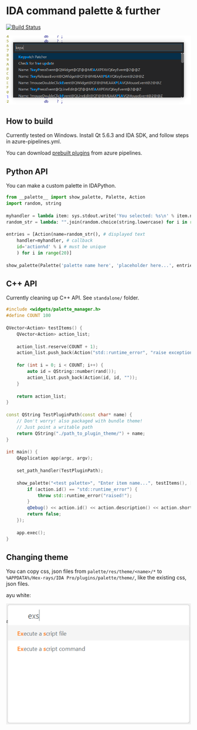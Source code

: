 # IDA command palette & further

[![Build Status](https://jinmo123.visualstudio.com/idapkg/_apis/build/status/Jinmo.ifred?branchName=master)](https://jinmo123.visualstudio.com/idapkg/_build/latest?definitionId=1&branchName=master)

![screenshot](screenshots/1.png)

## How to build

Currently tested on Windows. Install Qt 5.6.3 and IDA SDK, and follow steps in azure-pipelines.yml.

You can download [prebuilt plugins](https://jinmo123.visualstudio.com/idapkg/_build/latest?definitionId=1&branchName=master) from azure pipelines.

## Python API

You can make a custom palette in IDAPython.

```py
from __palette__ import show_palette, Palette, Action
import random, string

myhandler = lambda item: sys.stdout.write('You selected: %s\n' % item.name)
random_str = lambda: "".join(random.choice(string.lowercase) for i in range(20))

entries = [Action(name=random_str(), # displayed text
    handler=myhandler, # callback
    id='action%d' % i # must be unique
    ) for i in range(20)]

show_palette(Palette('palette name here', 'placeholder here...', entries))
```

## C++ API

Currently cleaning up C++ API. See `standalone/` folder.

```cpp
#include <widgets/palette_manager.h>
#define COUNT 100

QVector<Action> testItems() {
    QVector<Action> action_list;

    action_list.reserve(COUNT + 1);
    action_list.push_back(Action("std::runtime_error", "raise exception", ""));

    for (int i = 0; i < COUNT; i++) {
        auto id = QString::number(rand());
        action_list.push_back(Action(id, id, ""));
    }

    return action_list;
}

const QString TestPluginPath(const char* name) {
    // Don't worry! also packaged with bundle theme!
    // Just point a writable path
    return QString("./path_to_plugin_theme/") + name;
}

int main() {
    QApplication app(argc, argv);

    set_path_handler(TestPluginPath);

    show_palette("<test palette>", "Enter item name...", testItems(), [](const Action & action) {
        if (action.id() == "std::runtime_error") {
            throw std::runtime_error("raised!");
        }
        qDebug() << action.id() << action.description() << action.shortcut();
        return false;
    });

    app.exec();
}
```

## Changing theme

You can copy css, json files from `palette/res/theme/<name>/*` to `%APPDATA%/Hex-rays/IDA Pro/plugins/palette/theme/`, like the existing css, json files.

ayu white:

![screenshot](screenshots/2.png)
